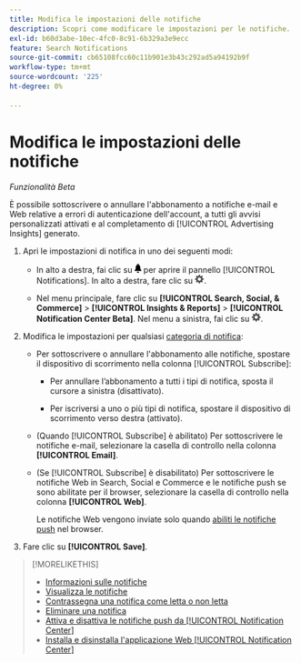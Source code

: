 ```yaml
---
title: Modifica le impostazioni delle notifiche
description: Scopri come modificare le impostazioni per le notifiche.
exl-id: b60d3abe-10ec-4fc0-8c91-6b329a3e9ecc
feature: Search Notifications
source-git-commit: cb65108fcc60c11b901e3b43c292ad5a94192b9f
workflow-type: tm+mt
source-wordcount: '225'
ht-degree: 0%

---
```


# Modifica le impostazioni delle notifiche

*Funzionalità Beta*

È possibile sottoscrivere o annullare l&#39;abbonamento a notifiche e-mail e Web relative a errori di autenticazione dell&#39;account, a tutti gli avvisi personalizzati attivati e al completamento di [!UICONTROL Advertising Insights] generato.

1. Apri le impostazioni di notifica in uno dei seguenti modi:

   * In alto a destra, fai clic su ![Notifiche](/help/search-social-commerce/assets/notifications-panel.png "Notifiche") per aprire il pannello [!UICONTROL Notifications]. In alto a destra, fare clic su ![Impostazioni](/help/search-social-commerce/assets/settings-nc.png "Impostazioni").

   * Nel menu principale, fare clic su **[!UICONTROL Search, Social, & Commerce]** > **[!UICONTROL Insights & Reports]** > **[!UICONTROL Notification Center Beta]**. Nel menu a sinistra, fai clic su ![Impostazioni](/help/search-social-commerce/assets/settings-nc.png "Impostazioni").

1. Modifica le impostazioni per qualsiasi [categoria di notifica](notification-about.md):

   * Per sottoscrivere o annullare l&#39;abbonamento alle notifiche, spostare il dispositivo di scorrimento nella colonna [!UICONTROL Subscribe]:

      * Per annullare l’abbonamento a tutti i tipi di notifica, sposta il cursore a sinistra (disattivato).

      * Per iscriversi a uno o più tipi di notifica, spostare il dispositivo di scorrimento verso destra (attivato).

   * (Quando [!UICONTROL Subscribe] è abilitato) Per sottoscrivere le notifiche e-mail, selezionare la casella di controllo nella colonna **[!UICONTROL Email]**.

   * (Se [!UICONTROL Subscribe] è disabilitato) Per sottoscrivere le notifiche Web in Search, Social e Commerce e le notifiche push se sono abilitate per il browser, selezionare la casella di controllo nella colonna **[!UICONTROL Web]**.

     Le notifiche Web vengono inviate solo quando [abiliti le notifiche push](notifications-push-enable-disable.md) nel browser.

1. Fare clic su **[!UICONTROL Save]**.

>[!MORELIKETHIS]
>
>* [Informazioni sulle notifiche](/help/search-social-commerce/notifications/notification-about.md)
>* [Visualizza le notifiche](notification-view.md)
>* [Contrassegna una notifica come letta o non letta](notification-mark-read-unread.md)
>* [Eliminare una notifica](notification-delete.md)
>* [Attiva e disattiva le notifiche push da [!UICONTROL Notification Center]](notifications-push-enable-disable.md)
>* [Installa e disinstalla l&#39;applicazione Web [!UICONTROL Notification Center]](notification-app-install-uninstall.md)
